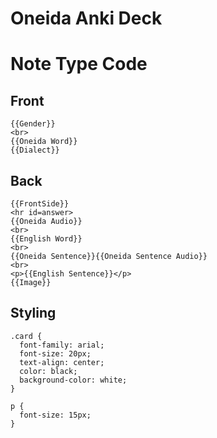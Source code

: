 # Oneida Anki Deck

# Note Type Code
## Front
```
{{Gender}}
<br>
{{Oneida Word}}
{{Dialect}}
```
## Back
```
{{FrontSide}}
<hr id=answer>
{{Oneida Audio}}
<br>
{{English Word}}
<br>
{{Oneida Sentence}}{{Oneida Sentence Audio}}
<br>
<p>{{English Sentence}}</p>
{{Image}}
```
## Styling
```
.card {
  font-family: arial;
  font-size: 20px;
  text-align: center;
  color: black;
  background-color: white;
}

p {
  font-size: 15px;
}
```
